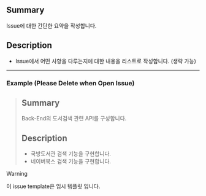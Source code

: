 ## Summary

Issue에 대한 간단한 요약을 작성합니다.

## Description

- Issue에서 어떤 사항을 다루는지에 대한 내용을 리스트로 작성합니다. (생략 가능)

---

### Example (Please Delete when Open Issue)

> ## Summary
>
> Back-End의 도서검색 관련 API를 구성합니다.
>
> ## Description
>
> - 국방도서관 검색 기능을 구현합니다.
> - 네이버북스 검색 기능을 구현합니다.
>

> [!WARNING]
> 이 issue template은 임시 템플릿 입니다.
